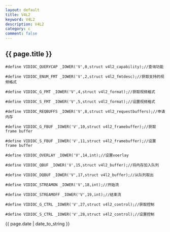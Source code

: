 ```yaml
---
layout: default
title: V4L2
keyword: V4L2
description: V4L2
category: c
comment: false
---
```

<h2>
    {{ page.title }}
</h2>

    #define VIDIOC_QUERYCAP _IOWER('V',0,struct v4l2_capability);//查询功能
    
    #define VIDIOC_ENUM_FMT _IOWER('V',2,struct v4l2_fmtdesc);//获取支持的视频格式
    
    #define VIDIOC_G_FMT _IOWER('V',4,struct v4l2_format);//获取视频格式
        
    #define VIDIOC_S_FMT _IOWER('V',5,struct v4l2_format);//设置视频格式
       
    #define VIDIOC_REQBUFFS _IOWER('V',8,struct v4l2_requestbuffers);//申请内存
    
    #define VIDIOC_G_FBUF _IOWER('V',10,struct v4l2_framebuffer);//获取frame buffer
        
    #define VIDIOC_S_FBUF _IOWER('V',11,struct v4l2_framebuffer);//设置frame buffer
        
    #define VIDIOC_OVERLAY _IOWER('V',14,int);//设置voerlay
    
    #define VIDIOC_QBUF _IOWER('V',15,struct v4l2_buffer);//将内存加入队列
    
    #define VIDIOC_DQBUF _IOWER('V',17,struct v4l2_buffer);//从队列取出
    
    #define VIDIOC_STREAMON _IOWER('V',18,int);//开始流
    
    #define VIDIOC_STREAMOFF _IOWER('V',19,int);//结束流
    
    #define VIDIOC_G_CTRL _IOWER('V',27,struct v4l2_control);//获取控制
    
    #define VIDIOC_S_CTRL _IOWER('V',28,struct v4l2_control);//设置控制
    
<p>{{ page.date | date_to_string }}</p>